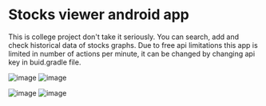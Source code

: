 # Stocks viewer android app
This is college project don't take it seriously.
You can search, add and check historical data of stocks graphs.
Due to free api limitations this app is limited in number of actions per minute, it can be changed by changing api key in buid.gradle file.


![image](https://github.com/VRof/StocksViewer/assets/101021359/244583af-bd66-4d15-8718-da7d8f7544bd) ![image](https://github.com/VRof/StocksViewer/assets/101021359/124c6e93-dec5-4539-b377-efb86b805dd4)


![image](https://github.com/VRof/StocksViewer/assets/101021359/be25d244-9d70-4101-94a2-385d478722a6)
![image](https://github.com/VRof/StocksViewer/assets/101021359/1aec16ab-490f-4abe-b319-4b0ceb762d59)
